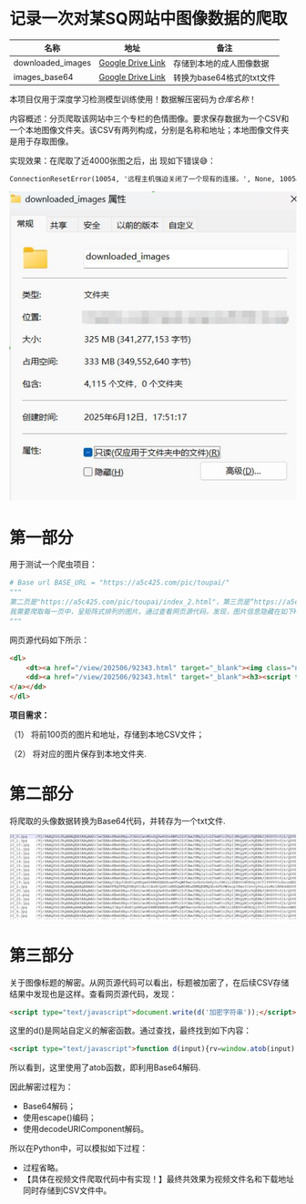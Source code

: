# 记录一次对某SQ网站中图像数据的爬取

| 名称              | 地址                                                                                                    | 备注                      |
| ----------------- | ------------------------------------------------------------------------------------------------------- | ------------------------- |
| downloaded_images | [Google Drive Link](https://drive.google.com/file/d/1Z3DwnewC_IZRvd9dMTpk4haZCArxgxBn/view?usp=drive_link) | 存储到本地的成人图像数据  |
| images_base64     | [Google Drive Link](https://drive.google.com/file/d/1ThPD2nldNKAohKPV8ykRe8myS7clX5ur/view?usp=drive_link) | 转换为base64格式的txt文件 |

本项目仅用于深度学习检测模型训练使用！数据解压密码为*仓库名称*！

内容概述：分页爬取该网站中三个专栏的色情图像。要求保存数据为一个CSV和一个本地图像文件夹。该CSV有两列构成，分别是名称和地址；本地图像文件夹是用于存取图像。

实现效果：在爬取了近4000张图之后，出 现如下错误😅：

```html
ConnectionResetError(10054, '远程主机强迫关闭了一个现有的连接。', None, 10054, None))
```

![1749728229754](image/1749728229754.jpg)

# 第一部分

用于测试一个爬虫项目：

```python
# Base url BASE_URL = "https://a5c425.com/pic/toupai/"
"""
第二页是"https://a5c425.com/pic/toupai/index_2.html"，第三页是“https://a5c425.com/pic/toupai/index_3.html”.   
我需要爬取每一页中，呈矩阵式排列的图片。通过查看网页源代码，发现，图片信息隐藏在如下HTML标签中，
"""
```

网页源代码如下所示：

```html
<dl>
	<dt><a href="/view/202506/92343.html" target="_blank"><img class="nature" src="https://img.997pp.com/Tu/202505/p4cilbpp4ex.jpg" data-original="https://img.997pp.com/Tu/202505/p4cilbpp4ex.jpg" style="transition: 1s; opacity: 1;"><i></i></a></dt>
	<dd><a href="/view/202506/92343.html" target="_blank"><h3><script type="text/javascript">document.write(d('W+WOn+WIm+iHquaLjV3lnZDmoIcwNTEy77yM5YiG5Lqr5aSn5aW26IKl6IeA56a75byC5bCR5aaHIOWbvivop4bpopFbMTBQXVsyVl0='));</script>[原创自拍]坐标0512，分享大奶肥臀离异少妇 图+视频[10P][2V]</h3>
</a></dd>
</dl>
```

**项目需求：**

（1） 将前100页的图片和地址，存储到本地CSV文件；

（2） 将对应的图片保存到本地文件夹.

# 第二部分

将爬取的头像数据转换为Base64代码，并转存为一个txt文件.

![1749734101404](image/1749734101404.png)

# 第三部分

关于图像标题的解密。从网页源代码可以看出，标题被加密了，在后续CSV存储结果中发现也是这样。查看网页源代码，发现：

```html
<script type="text/javascript">document.write(d('加密字符串'));</script>
```

这里的d()是网站自定义的解密函数。通过查找，最终找到如下内容：

```html
<script type="text/javascript">function d(input){rv=window.atob(input);rv=escape(rv);rv=decodeURIComponent(rv);return rv;}</script></head>
```

所以看到，这里使用了atob函数，即利用Base64解码.

因此解密过程为：

* Base64解码；
* 使用escape()编码；
* 使用decodeURIComponent解码。

所以在Python中，可以模拟如下过程：

* 过程省略。
* 【具体在视频文件爬取代码中有实现！】最终共效果为视频文件名和下载地址同时存储到CSV文件中。
